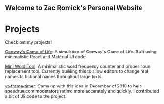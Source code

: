 ## Welcome to Zac Romick's Personal Website

# Projects

Check out my projects!

[Conway's Game of Life](https://zromick.github.io/conways-game-of-life): A simulation of Conway's Game of Life. Built using minimalistic React and Material-UI code.

[Mini Word Tool](https://github.com/zromick/Mini-Word-Tool): A minimalistic word frequency counter and proper noun replacement tool. Currently building this to allow editors to change real names to fictional names throughout large texts.

[yt-frame-timer](https://slashinfty.github.io/yt-frame-timer/): Came up with this idea in December of 2018 to help speedrun.com moderators retime more accurately and quickly. I contributed a bit of JS code to the project.
